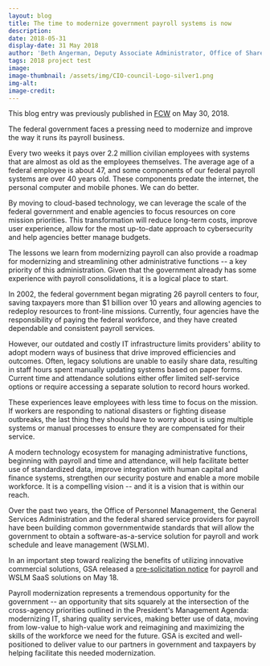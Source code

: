 ```yaml
---
layout: blog
title: The time to modernize government payroll systems is now
description:
date: 2018-05-31
display-date: 31 May 2018
author: 'Beth Angerman, Deputy Associate Administrator, Office of Shared Solutions and Performance Improvement, GSA'
tags: 2018 project test
image:
image-thumbnail: /assets/img/CIO-council-Logo-silver1.png
img-alt:
image-credit:
---
```

This blog entry was previously published in [FCW](https://fcw.com/articles/2018/05/30/comment-payroll-cloud-gsa-angerman.aspx) on May 30, 2018.

The federal government faces a pressing need to modernize and improve the way it runs its payroll business.

Every two weeks it pays over 2.2 million civilian employees with systems that are almost as old as the employees themselves. The average age of a federal employee is about 47, and some components of our federal payroll systems are over 40 years old. These components predate the internet, the personal computer and mobile phones. We can do better.

By moving to cloud-based technology, we can leverage the scale of the federal government and enable agencies to focus resources on core mission priorities. This transformation will reduce long-term costs, improve user experience, allow for the most up-to-date approach to cybersecurity and help agencies better manage budgets.

The lessons we learn from modernizing payroll can also provide a roadmap for modernizing and streamlining other administrative functions -- a key priority of this administration. Given that the government already has some experience with payroll consolidations, it is a logical place to start.

In 2002, the federal government began migrating 26 payroll centers to four, saving taxpayers more than $1 billion over 10 years and allowing agencies to redeploy resources to front-line missions. Currently, four agencies have the responsibility of paying the federal workforce, and they have created dependable and consistent payroll services.

However, our outdated and costly IT infrastructure limits providers' ability to adopt modern ways of business that drive improved efficiencies and outcomes. Often, legacy solutions are unable to easily share data, resulting in staff hours spent manually updating systems based on paper forms. Current time and attendance solutions either offer limited self-service options or require accessing a separate solution to record hours worked.

These experiences leave employees with less time to focus on the mission. If workers are responding to national disasters or fighting disease outbreaks, the last thing they should have to worry about is using multiple systems or manual processes to ensure they are compensated for their service.

A modern technology ecosystem for managing administrative functions, beginning with payroll and time and attendance, will help facilitate better use of standardized data, improve integration with human capital and finance systems, strengthen our security posture and enable a more mobile workforce. It is a compelling vision -- and it is a vision that is within our reach.

Over the past two years, the Office of Personnel Management, the General Services Administration and the federal shared service providers for payroll have been building common governmentwide standards that will allow the government to obtain a software-as-a-service solution for payroll and work schedule and leave management (WSLM).

In an important step toward realizing the benefits of utilizing innovative commercial solutions, GSA released a [pre-solicitation notice](https://www.gsa.gov/about-us/newsroom/news-releases/gsa-issues-presolicitation-notice-for-solutions-to-modernize-federal-payroll) for payroll and WSLM SaaS solutions on May 18.

Payroll modernization represents a tremendous opportunity for the government -- an opportunity that sits squarely at the intersection of the cross-agency priorities outlined in the President's Management Agenda: modernizing IT, sharing quality services, making better use of data, moving from low-value to high-value work and reimagining and maximizing the skills of the workforce we need for the future. GSA is excited and well-positioned to deliver value to our partners in government and taxpayers by helping facilitate this needed modernization.
